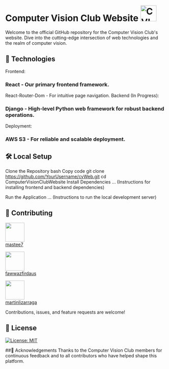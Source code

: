 # Computer Vision Club Website <img width="50" alt="CVLogo" src="https://github.com/mastee7/cvWeb/assets/93624334/66a0d514-7c78-40eb-adf7-0991bae5ba87">

Welcome to the official GitHub repository for the Computer Vision Club's website. Dive into the cutting-edge intersection of web technologies and the realm of computer vision.

## 🚀 Technologies
Frontend:

### React - Our primary frontend framework.
React-Router-Dom - For intuitive page navigation.
Backend (In Progress):

### Django - High-level Python web framework for robust backend operations.
Deployment:

### AWS S3 - For reliable and scalable deployment.

## 🛠️ Local Setup
Clone the Repository
bash
Copy code
git clone https://github.com/YourUsername/cvWeb.git
cd ComputerVisionClubWebsite
Install Dependencies
... (Instructions for installing frontend and backend dependencies)

Run the Application
... (Instructions to run the local development server)

## 🙌 Contributing
[<img src="https://github.com/mastee7.png" width="60px"/><br /><sub><a href="https://github.com/mastee7">mastee7</a></sub>](https://github.com/mastee7/cvWeb)

[<img src="https://github.com/fawwazfirdaus.png" width="60px"/><br /><sub><a href="https://github.com/fawwazfirdaus">fawwazfirdaus</a></sub>](https://github.com/mastee7/cvWeb)

[<img src="https://github.com/martinlizarraga.png" width="60px"/><br /><sub><a href="https://github.com/martinlizarraga">martinlizarraga</a></sub>](https://github.com/mastee7/cvWeb)

Contributions, issues, and feature requests are welcome!

## 📜 License
[![License: MIT](https://img.shields.io/badge/License-MIT-yellow.svg)](https://opensource.org/licenses/MIT)

##🙏 Acknowledgements
Thanks to the Computer Vision Club members for continuous feedback and to all contributors who have helped shape this platform.
